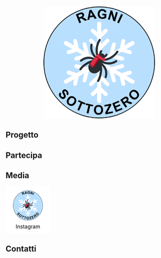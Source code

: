 <p align="center">
  <img src="images/Ragni_sottozero_logo.png" alt="Logo" width="300"/>
</p>

## Progetto

## Partecipa

## Media
<a href="https://instagram.com/tuo_username" target="_blank" style="display:inline-block; padding:10px 20px; background:#fff; color:#000; border-radius:5px; text-decoration:none; text-align:center;">
  <img src="images/Ragni_sottozero_logo.png" alt="Instagram" style="height:80px; display:block; margin: 0 auto;">
  <span style="display:block; margin-top:8px;">Instagram</span>
</a>

## Contatti
